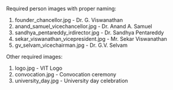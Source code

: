 Required person images with proper naming:
1. founder_chancellor.jpg         - Dr. G. Viswanathan
2. anand_samuel_vicechancellor.jpg - Dr. Anand A. Samuel
3. sandhya_pentareddy_irdirector.jpg - Dr. Sandhya Pentareddy
4. sekar_viswanathan_vicepresident.jpg - Mr. Sekar Viswanathan
5. gv_selvam_vicechairman.jpg    - Dr. G.V. Selvam

Other required images:
1. logo.jpg                      - VIT Logo
2. convocation.jpg              - Convocation ceremony
3. university_day.jpg           - University day celebration